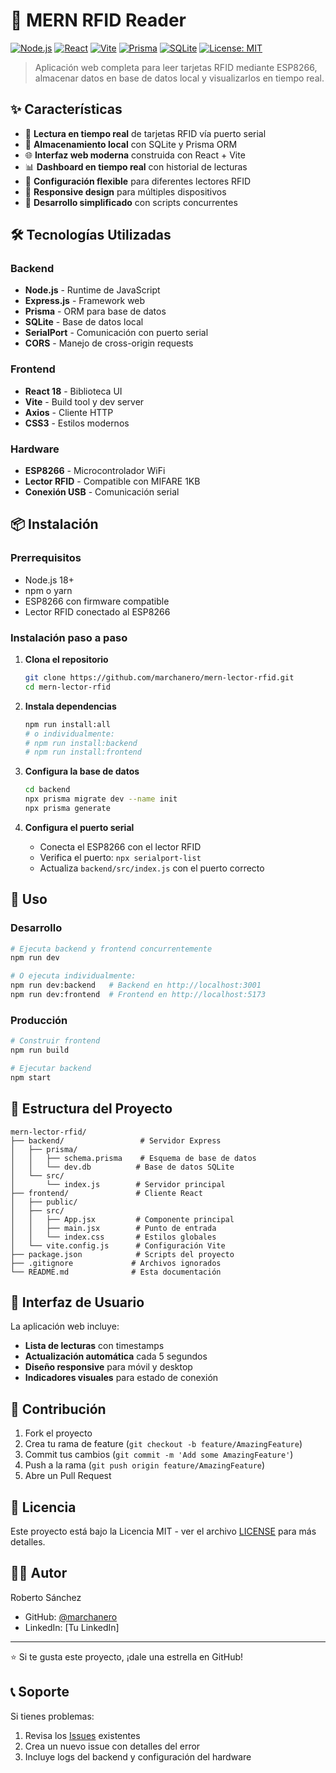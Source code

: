 # 📡 MERN RFID Reader

[![Node.js](https://img.shields.io/badge/Node.js-18+-green.svg)](https://nodejs.org/)
[![React](https://img.shields.io/badge/React-18+-blue.svg)](https://reactjs.org/)
[![Vite](https://img.shields.io/badge/Vite-4+-purple.svg)](https://vitejs.dev/)
[![Prisma](https://img.shields.io/badge/Prisma-5+-orange.svg)](https://prisma.io/)
[![SQLite](https://img.shields.io/badge/SQLite-3+-blue.svg)](https://sqlite.org/)
[![License: MIT](https://img.shields.io/badge/License-MIT-yellow.svg)](https://opensource.org/licenses/MIT)

> Aplicación web completa para leer tarjetas RFID mediante ESP8266, almacenar datos en base de datos local y visualizarlos en tiempo real.

## ✨ Características

- 🔄 **Lectura en tiempo real** de tarjetas RFID vía puerto serial
- 💾 **Almacenamiento local** con SQLite y Prisma ORM
- 🌐 **Interfaz web moderna** construida con React + Vite
- 📊 **Dashboard en tiempo real** con historial de lecturas
- 🔧 **Configuración flexible** para diferentes lectores RFID
- 📱 **Responsive design** para múltiples dispositivos
- 🚀 **Desarrollo simplificado** con scripts concurrentes

## 🛠️ Tecnologías Utilizadas

### Backend

- **Node.js** - Runtime de JavaScript
- **Express.js** - Framework web
- **Prisma** - ORM para base de datos
- **SQLite** - Base de datos local
- **SerialPort** - Comunicación con puerto serial
- **CORS** - Manejo de cross-origin requests

### Frontend

- **React 18** - Biblioteca UI
- **Vite** - Build tool y dev server
- **Axios** - Cliente HTTP
- **CSS3** - Estilos modernos

### Hardware

- **ESP8266** - Microcontrolador WiFi
- **Lector RFID** - Compatible con MIFARE 1KB
- **Conexión USB** - Comunicación serial

## 📦 Instalación

### Prerrequisitos

- Node.js 18+
- npm o yarn
- ESP8266 con firmware compatible
- Lector RFID conectado al ESP8266

### Instalación paso a paso

1. **Clona el repositorio**

   ```bash
   git clone https://github.com/marchanero/mern-lector-rfid.git
   cd mern-lector-rfid
   ```

2. **Instala dependencias**

   ```bash
   npm run install:all
   # o individualmente:
   # npm run install:backend
   # npm run install:frontend
   ```

3. **Configura la base de datos**

   ```bash
   cd backend
   npx prisma migrate dev --name init
   npx prisma generate
   ```

4. **Configura el puerto serial**
   - Conecta el ESP8266 con el lector RFID
   - Verifica el puerto: `npx serialport-list`
   - Actualiza `backend/src/index.js` con el puerto correcto

## 🚀 Uso

### Desarrollo

```bash
# Ejecuta backend y frontend concurrentemente
npm run dev

# O ejecuta individualmente:
npm run dev:backend   # Backend en http://localhost:3001
npm run dev:frontend  # Frontend en http://localhost:5173
```

### Producción

```bash
# Construir frontend
npm run build

# Ejecutar backend
npm start
```

## 📁 Estructura del Proyecto

```text
mern-lector-rfid/
├── backend/                 # Servidor Express
│   ├── prisma/
│   │   ├── schema.prisma    # Esquema de base de datos
│   │   └── dev.db          # Base de datos SQLite
│   └── src/
│       └── index.js        # Servidor principal
├── frontend/               # Cliente React
│   ├── public/
│   ├── src/
│   │   ├── App.jsx         # Componente principal
│   │   ├── main.jsx        # Punto de entrada
│   │   └── index.css       # Estilos globales
│   └── vite.config.js      # Configuración Vite
├── package.json            # Scripts del proyecto
├── .gitignore             # Archivos ignorados
└── README.md              # Esta documentación
```

## 🎨 Interfaz de Usuario

La aplicación web incluye:

- **Lista de lecturas** con timestamps
- **Actualización automática** cada 5 segundos
- **Diseño responsive** para móvil y desktop
- **Indicadores visuales** para estado de conexión

## 🤝 Contribución

1. Fork el proyecto
2. Crea tu rama de feature (`git checkout -b feature/AmazingFeature`)
3. Commit tus cambios (`git commit -m 'Add some AmazingFeature'`)
4. Push a la rama (`git push origin feature/AmazingFeature`)
5. Abre un Pull Request

## 📄 Licencia

Este proyecto está bajo la Licencia MIT - ver el archivo [LICENSE](LICENSE) para más detalles.

## 👨‍💻 Autor

Roberto Sánchez

- GitHub: [@marchanero](https://github.com/marchanero)
- LinkedIn: [Tu LinkedIn]

---

⭐ Si te gusta este proyecto, ¡dale una estrella en GitHub!

## 📞 Soporte

Si tienes problemas:

1. Revisa los [Issues](https://github.com/marchanero/mern-lector-rfid/issues) existentes
2. Crea un nuevo issue con detalles del error
3. Incluye logs del backend y configuración del hardware
